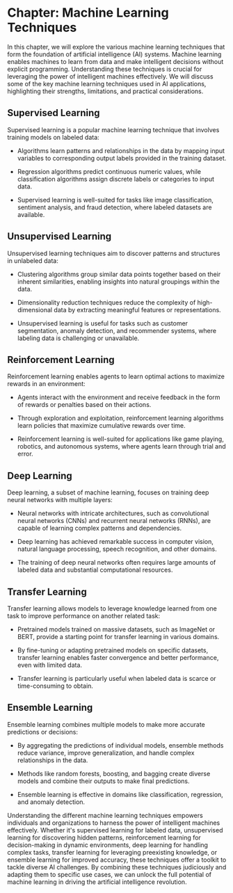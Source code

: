 Chapter: Machine Learning Techniques
====================================

In this chapter, we will explore the various machine learning techniques that form the foundation of artificial intelligence (AI) systems. Machine learning enables machines to learn from data and make intelligent decisions without explicit programming. Understanding these techniques is crucial for leveraging the power of intelligent machines effectively. We will discuss some of the key machine learning techniques used in AI applications, highlighting their strengths, limitations, and practical considerations.

Supervised Learning
-------------------

Supervised learning is a popular machine learning technique that involves training models on labeled data:

* Algorithms learn patterns and relationships in the data by mapping input variables to corresponding output labels provided in the training dataset.

* Regression algorithms predict continuous numeric values, while classification algorithms assign discrete labels or categories to input data.

* Supervised learning is well-suited for tasks like image classification, sentiment analysis, and fraud detection, where labeled datasets are available.

Unsupervised Learning
---------------------

Unsupervised learning techniques aim to discover patterns and structures in unlabeled data:

* Clustering algorithms group similar data points together based on their inherent similarities, enabling insights into natural groupings within the data.

* Dimensionality reduction techniques reduce the complexity of high-dimensional data by extracting meaningful features or representations.

* Unsupervised learning is useful for tasks such as customer segmentation, anomaly detection, and recommender systems, where labeling data is challenging or unavailable.

Reinforcement Learning
----------------------

Reinforcement learning enables agents to learn optimal actions to maximize rewards in an environment:

* Agents interact with the environment and receive feedback in the form of rewards or penalties based on their actions.

* Through exploration and exploitation, reinforcement learning algorithms learn policies that maximize cumulative rewards over time.

* Reinforcement learning is well-suited for applications like game playing, robotics, and autonomous systems, where agents learn through trial and error.

Deep Learning
-------------

Deep learning, a subset of machine learning, focuses on training deep neural networks with multiple layers:

* Neural networks with intricate architectures, such as convolutional neural networks (CNNs) and recurrent neural networks (RNNs), are capable of learning complex patterns and dependencies.

* Deep learning has achieved remarkable success in computer vision, natural language processing, speech recognition, and other domains.

* The training of deep neural networks often requires large amounts of labeled data and substantial computational resources.

Transfer Learning
-----------------

Transfer learning allows models to leverage knowledge learned from one task to improve performance on another related task:

* Pretrained models trained on massive datasets, such as ImageNet or BERT, provide a starting point for transfer learning in various domains.

* By fine-tuning or adapting pretrained models on specific datasets, transfer learning enables faster convergence and better performance, even with limited data.

* Transfer learning is particularly useful when labeled data is scarce or time-consuming to obtain.

Ensemble Learning
-----------------

Ensemble learning combines multiple models to make more accurate predictions or decisions:

* By aggregating the predictions of individual models, ensemble methods reduce variance, improve generalization, and handle complex relationships in the data.

* Methods like random forests, boosting, and bagging create diverse models and combine their outputs to make final predictions.

* Ensemble learning is effective in domains like classification, regression, and anomaly detection.

Understanding the different machine learning techniques empowers individuals and organizations to harness the power of intelligent machines effectively. Whether it's supervised learning for labeled data, unsupervised learning for discovering hidden patterns, reinforcement learning for decision-making in dynamic environments, deep learning for handling complex tasks, transfer learning for leveraging preexisting knowledge, or ensemble learning for improved accuracy, these techniques offer a toolkit to tackle diverse AI challenges. By combining these techniques judiciously and adapting them to specific use cases, we can unlock the full potential of machine learning in driving the artificial intelligence revolution.
